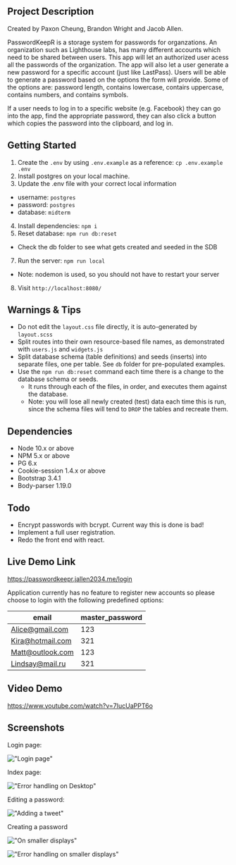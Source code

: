 ## Project Description

Created by Paxon Cheung, Brandon Wright and Jacob Allen.

PasswordKeepR is a storage system for passwords for organzations. An organization such as Lighthouse labs, has many different accounts which need to be shared between users. This app will let an authorized user acess all the passwords of the organization. The app will also let a user generate a new password for a specific account (just like LastPass). Users will be able to generate a password based on the options the form will provide. Some of the options are: password length, contains lowercase, contairs uppercase, contains numbers, and contains symbols.

If a user needs to log in to a specific website (e.g. Facebook) they can go into the app, find the appropriate password, they can also click a button which copies the password into the clipboard, and log in.

## Getting Started

1. Create the `.env` by using `.env.example` as a reference: `cp .env.example .env`
2. Install postgres on your local machine.
3. Update the .env file with your correct local information 
  - username: `postgres` 
  - password: `postgres` 
  - database: `midterm`
4. Install dependencies: `npm i`
6. Reset database: `npm run db:reset`
  - Check the db folder to see what gets created and seeded in the SDB
7. Run the server: `npm run local`
  - Note: nodemon is used, so you should not have to restart your server
8. Visit `http://localhost:8080/`

## Warnings & Tips

- Do not edit the `layout.css` file directly, it is auto-generated by `layout.scss`
- Split routes into their own resource-based file names, as demonstrated with `users.js` and `widgets.js`
- Split database schema (table definitions) and seeds (inserts) into separate files, one per table. See `db` folder for pre-populated examples. 
- Use the `npm run db:reset` command each time there is a change to the database schema or seeds. 
  - It runs through each of the files, in order, and executes them against the database. 
  - Note: you will lose all newly created (test) data each time this is run, since the schema files will tend to `DROP` the tables and recreate them.

## Dependencies

- Node 10.x or above
- NPM 5.x or above
- PG 6.x
- Cookie-session 1.4.x or above
- Bootstrap 3.4.1
- Body-parser 1.19.0

## Todo

- Encrypt passwords with bcrypt. Current way this is done is bad! 
- Implement a full user registration.
- Redo the front end with react. 

## Live Demo Link 

https://passwordkeepr.jallen2034.me/login

Application currently has no feature to register new accounts so please choose to login with the following predefined options:

|      email       | master_password |
|------------------|-----------------|
| Alice@gmail.com  | 123             |
| Kira@hotmail.com | 321             | 
| Matt@outlook.com | 123             |
| Lindsay@mail.ru  | 321             | 

## Video Demo

https://www.youtube.com/watch?v=7IucUaPPT6o

## Screenshots

Login page:

!["Login page"](https://github.com/frameDoubt/passwordKeepR/blob/master/docs/1.png)

Index page:

!["Error handling on Desktop"](https://github.com/frameDoubt/passwordKeepR/blob/master/docs/2.png)

Editing a password:

!["Adding a tweet"](https://github.com/frameDoubt/passwordKeepR/blob/master/docs/3.png)

Creating a password

!["On smaller displays"](https://github.com/frameDoubt/passwordKeepR/blob/master/docs/4.png)

!["Error handling on smaller displays"](https://github.com/frameDoubt/passwordKeepR/blob/master/docs/5.png)
